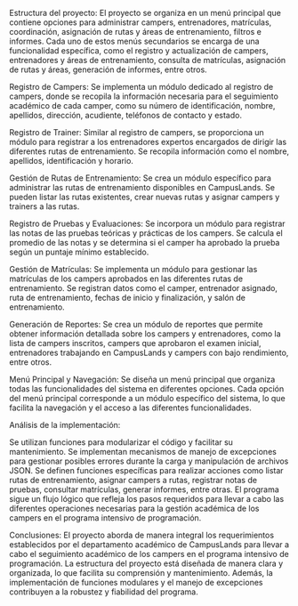 Estructura del proyecto:
El proyecto se organiza en un menú principal que contiene opciones para administrar campers, entrenadores, matrículas, coordinación, asignación de rutas y áreas de entrenamiento, filtros e informes. Cada uno de estos menús secundarios se encarga de una funcionalidad específica, como el registro y actualización de campers, entrenadores y áreas de entrenamiento, consulta de matrículas, asignación de rutas y áreas, generación de informes, entre otros.

Registro de Campers: Se implementa un módulo dedicado al registro de campers, donde se recopila la información necesaria para el seguimiento académico de cada camper, como su número de identificación, nombre, apellidos, dirección, acudiente, teléfonos de contacto y estado.

Registro de Trainer: Similar al registro de campers, se proporciona un módulo para registrar a los entrenadores expertos encargados de dirigir las diferentes rutas de entrenamiento. Se recopila información como el nombre, apellidos, identificación y horario.

Gestión de Rutas de Entrenamiento: Se crea un módulo específico para administrar las rutas de entrenamiento disponibles en CampusLands. Se pueden listar las rutas existentes, crear nuevas rutas y asignar campers y trainers a las rutas.

Registro de Pruebas y Evaluaciones: Se incorpora un módulo para registrar las notas de las pruebas teóricas y prácticas de los campers. Se calcula el promedio de las notas y se determina si el camper ha aprobado la prueba según un puntaje mínimo establecido.

Gestión de Matrículas: Se implementa un módulo para gestionar las matrículas de los campers aprobados en las diferentes rutas de entrenamiento. Se registran datos como el camper, entrenador asignado, ruta de entrenamiento, fechas de inicio y finalización, y salón de entrenamiento.

Generación de Reportes: Se crea un módulo de reportes que permite obtener información detallada sobre los campers y entrenadores, como la lista de campers inscritos, campers que aprobaron el examen inicial, entrenadores trabajando en CampusLands y campers con bajo rendimiento, entre otros.

Menú Principal y Navegación: Se diseña un menú principal que organiza todas las funcionalidades del sistema en diferentes opciones. Cada opción del menú principal corresponde a un módulo específico del sistema, lo que facilita la navegación y el acceso a las diferentes funcionalidades.


Análisis de la implementación:

Se utilizan funciones para modularizar el código y facilitar su mantenimiento.
Se implementan mecanismos de manejo de excepciones para gestionar posibles errores durante la carga y manipulación de archivos JSON.
Se definen funciones específicas para realizar acciones como listar rutas de entrenamiento, asignar campers a rutas, registrar notas de pruebas, consultar matrículas, generar informes, entre otras.
El programa sigue un flujo lógico que refleja los pasos requeridos para llevar a cabo las diferentes operaciones necesarias para la gestión académica de los campers en el programa intensivo de programación.


Conclusiones:
El proyecto aborda de manera integral los requerimientos establecidos por el departamento académico de CampusLands para llevar a cabo el seguimiento académico de los campers en el programa intensivo de programación. La estructura del proyecto está diseñada de manera clara y organizada, lo que facilita su comprensión y mantenimiento. Además, la implementación de funciones modulares y el manejo de excepciones contribuyen a la robustez y fiabilidad del programa.